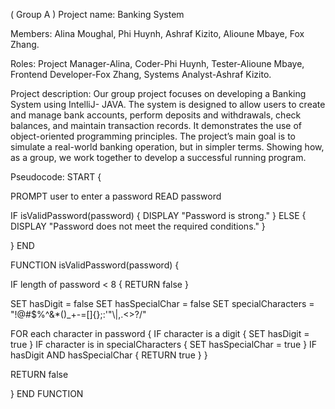 ( Group A ) Project name:
Banking System 

Members:
Alina Moughal, Phi Huynh, Ashraf Kizito, Alioune Mbaye, Fox Zhang.  

Roles: 
Project Manager-Alina, Coder-Phi Huynh, Tester-Alioune Mbaye, Frontend Developer-Fox Zhang, Systems Analyst-Ashraf Kizito. 

Project description:
Our group project focuses on developing a Banking System using IntelliJ- JAVA. The system is designed to allow users to create and manage bank accounts, perform deposits and withdrawals, check balances, and maintain transaction records. It demonstrates the use of object-oriented programming principles. The project’s main goal is to simulate a real-world banking operation, but in simpler terms. Showing how, as a group, we work together to develop a successful running program.

Pseudocode:
START {

  PROMPT user to enter a password
  READ password

  IF isValidPassword(password) {
    DISPLAY "Password is strong."
  } ELSE {
    DISPLAY "Password does not meet the required conditions."
  }

} END


FUNCTION isValidPassword(password) {

  IF length of password < 8 {
    RETURN false
  }

  SET hasDigit = false
  SET hasSpecialChar = false
  SET specialCharacters = "!@#$%^&*()_+-=[]{};:'\"\\|,.<>?/"

  FOR each character in password {
    IF character is a digit {
      SET hasDigit = true
    }
    IF character is in specialCharacters {
      SET hasSpecialChar = true
    }
    IF hasDigit AND hasSpecialChar {
      RETURN true
    }
  }

  RETURN false

} END FUNCTION

